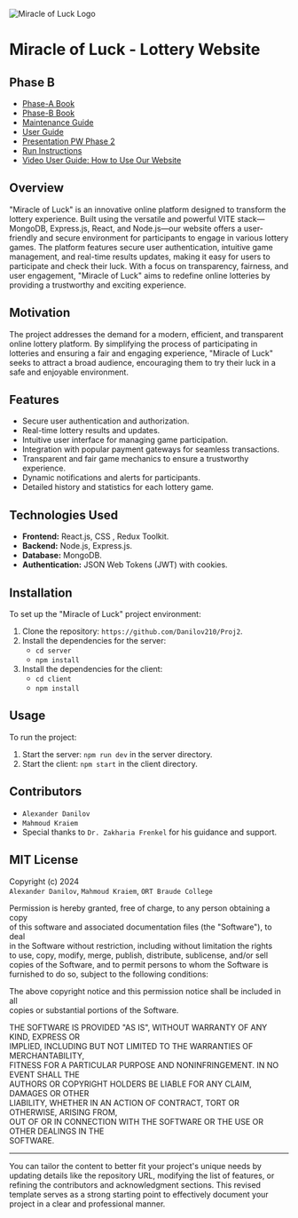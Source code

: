 ![Miracle of Luck Logo](https://github.com/Danilov210/Proj2/blob/main/client/public/BlackLogo.jpg)

# Miracle of Luck - Lottery Website

## Phase B
- [Phase-A Book](./Documentation/MiracleOfLuckBook_A.pdf)
- [Phase-B Book](./Documentation/MiracleOfLuckBook_B.pdf)
- [Maintenance Guide](./Documentation/Maintenance_Guide.pdf)
- [User Guide](./Documentation/UMiracleofLuck2.pptx)
- [Presentation PW Phase 2](./Documentation/MiracleofLuck2.pptx)
- [Run Instructions](./Documentation/RunInstructions.pdf)
- [Video User Guide: How to Use Our Website](./Documentation/HowToUseWebsite.txt)

## Overview

"Miracle of Luck" is an innovative online platform designed to transform the lottery experience. Built using the versatile and powerful VITE stack—MongoDB, Express.js, React, and Node.js—our website offers a user-friendly and secure environment for participants to engage in various lottery games. The platform features secure user authentication, intuitive game management, and real-time results updates, making it easy for users to participate and check their luck. With a focus on transparency, fairness, and user engagement, "Miracle of Luck" aims to redefine online lotteries by providing a trustworthy and exciting experience.

## Motivation

The project addresses the demand for a modern, efficient, and transparent online lottery platform. By simplifying the process of participating in lotteries and ensuring a fair and engaging experience, "Miracle of Luck" seeks to attract a broad audience, encouraging them to try their luck in a safe and enjoyable environment.

## Features

- Secure user authentication and authorization.
- Real-time lottery results and updates.
- Intuitive user interface for managing game participation.
- Integration with popular payment gateways for seamless transactions.
- Transparent and fair game mechanics to ensure a trustworthy experience.
- Dynamic notifications and alerts for participants.
- Detailed history and statistics for each lottery game.

## Technologies Used

- **Frontend:** React.js, CSS , Redux Toolkit.
- **Backend:** Node.js, Express.js.
- **Database:** MongoDB.
- **Authentication:** JSON Web Tokens (JWT) with cookies.

## Installation

To set up the "Miracle of Luck" project environment:

1. Clone the repository: `https://github.com/Danilov210/Proj2`.
2. Install the dependencies for the server:
   - `cd server`
   - `npm install`
3. Install the dependencies for the client:
   - `cd client`
   - `npm install`

## Usage

To run the project:

1. Start the server: `npm run dev` in the server directory.
2. Start the client: `npm start` in the client directory.

## Contributors
- `Alexander Danilov`
- `Mahmoud Kraiem`
- Special thanks to `Dr. Zakharia Frenkel` for his guidance and support.

## MIT License

Copyright (c) 2024  
`Alexander Danilov`, `Mahmoud Kraiem`, `ORT Braude College`

Permission is hereby granted, free of charge, to any person obtaining a copy  
of this software and associated documentation files (the "Software"), to deal  
in the Software without restriction, including without limitation the rights  
to use, copy, modify, merge, publish, distribute, sublicense, and/or sell  
copies of the Software, and to permit persons to whom the Software is  
furnished to do so, subject to the following conditions:

The above copyright notice and this permission notice shall be included in all  
copies or substantial portions of the Software.

THE SOFTWARE IS PROVIDED "AS IS", WITHOUT WARRANTY OF ANY KIND, EXPRESS OR  
IMPLIED, INCLUDING BUT NOT LIMITED TO THE WARRANTIES OF MERCHANTABILITY,  
FITNESS FOR A PARTICULAR PURPOSE AND NONINFRINGEMENT. IN NO EVENT SHALL THE  
AUTHORS OR COPYRIGHT HOLDERS BE LIABLE FOR ANY CLAIM, DAMAGES OR OTHER  
LIABILITY, WHETHER IN AN ACTION OF CONTRACT, TORT OR OTHERWISE, ARISING FROM,  
OUT OF OR IN CONNECTION WITH THE SOFTWARE OR THE USE OR OTHER DEALINGS IN THE  
SOFTWARE.


---

You can tailor the content to better fit your project's unique needs by updating details like the repository URL, modifying the list of features, or refining the contributors and acknowledgment sections. This revised template serves as a strong starting point to effectively document your project in a clear and professional manner.
